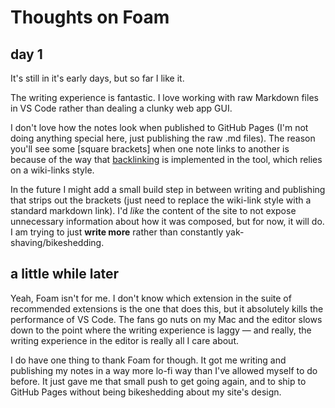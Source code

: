 # Thoughts on Foam

## day 1

It's still in it's early days, but so far I like it.

The writing experience is fantastic. I love working with raw Markdown files in VS Code rather than dealing a clunky web app GUI.

I don't love how the notes look when published to GitHub Pages (I'm not doing anything special here, just publishing the raw .md files). The reason you'll see some [square brackets] when one note links to another is because of the way that [backlinking](https://foambubble.github.io/foam/backlinking) is implemented in the tool, which relies on a wiki-links style.

In the future I might add a small build step in between writing and publishing that strips out the brackets (just need to replace the wiki-link style with a standard markdown link). I'd _like_ the content of the site to not expose unnecessary information about how it was composed, but for now, it will do. I am trying to just **write more** rather than constantly yak-shaving/bikeshedding.

## a little while later

Yeah, Foam isn't for me. I don't know which extension in the suite of recommended extensions is the one that does this, but it absolutely kills the performance of VS Code. The fans go nuts on my Mac and the editor slows down to the point where the writing experience is laggy — and really, the writing experience in the editor is really all I care about.

I do have one thing to thank Foam for though. It got me writing and publishing my notes in a way more lo-fi way than I've allowed myself to do before. It just gave me that small push to get going again, and to ship to GitHub Pages without being bikeshedding about my site's design.
